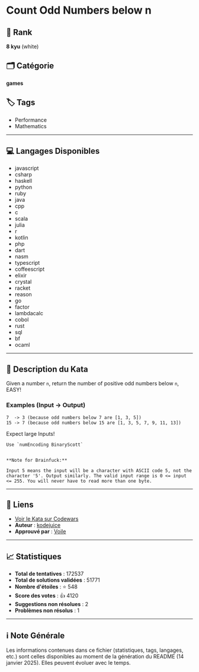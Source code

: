 # Count Odd Numbers below n

## 🏅 Rank
**8 kyu** (white)

## 🗂️ Catégorie
**games**

## 🏷️ Tags
- Performance
- Mathematics

---

## 💻 Langages Disponibles
- javascript
- csharp
- haskell
- python
- ruby
- java
- cpp
- c
- scala
- julia
- r
- kotlin
- php
- dart
- nasm
- typescript
- coffeescript
- elixir
- crystal
- racket
- reason
- go
- factor
- lambdacalc
- cobol
- rust
- sql
- bf
- ocaml

---

## 📜 Description du Kata

Given a number `n`, return the number of positive odd numbers below `n`, EASY!

### Examples (Input -> Output)
```
7  -> 3 (because odd numbers below 7 are [1, 3, 5])
15 -> 7 (because odd numbers below 15 are [1, 3, 5, 7, 9, 11, 13])
```

Expect large Inputs!

~~~if:lambdacalc
Use `numEncoding BinaryScott`
~~~
~~~if:bf

**Note for Brainfuck:**

Input 5 means the input will be a character with ASCII code 5, not the character '5'. Output similarly. The valid input range is 0 <= input <= 255. You will never have to read more than one byte.
~~~


---

## 🔗 Liens
- [Voir le Kata sur Codewars](https://www.codewars.com/kata/59342039eb450e39970000a6)
- **Auteur** : [kodejuice](https://www.codewars.com/users/kodejuice)
- **Approuvé par** : [Voile](https://www.codewars.com/users/Voile)

---

## 📈 Statistiques
- **Total de tentatives** : 172537
- **Total de solutions validées** : 51771
- **Nombre d'étoiles** : ⭐ 548
- **Score des votes** : 👍 4120
- **Suggestions non résolues** : 2
- **Problèmes non résolus** : 1

---

## ℹ️ Note Générale
Les informations contenues dans ce fichier (statistiques, tags, langages, etc.) sont celles disponibles au moment de la génération du README (14 janvier 2025). Elles peuvent évoluer avec le temps.
